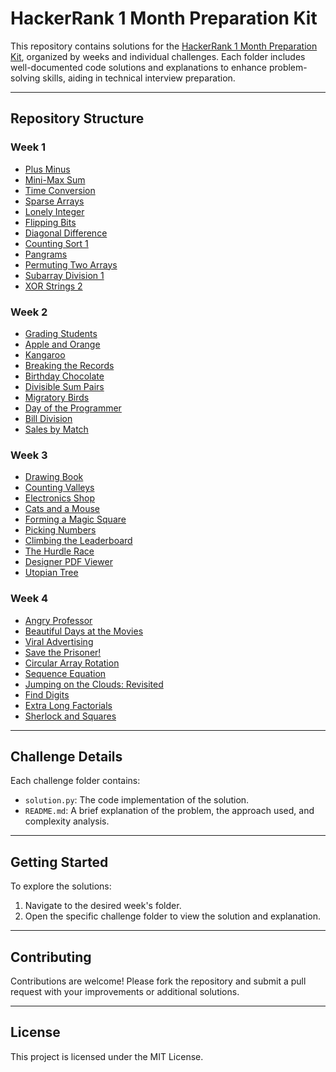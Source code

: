 # HackerRank 1 Month Preparation Kit

This repository contains solutions for the [HackerRank 1 Month Preparation Kit](https://www.hackerrank.com/interview/preparation-kits/one-month-preparation-kit/one-month-week-one/challenges), organized by weeks and individual challenges. Each folder includes well-documented code solutions and explanations to enhance problem-solving skills, aiding in technical interview preparation.

---

## Repository Structure

### **Week 1**
- [Plus Minus]()
- [Mini-Max Sum](week1/Mini-Max%20Sum/README.md)
- [Time Conversion](week1/Time%20Conversion/README.md)
- [Sparse Arrays](week1/Sparse%20Arrays/README.md)
- [Lonely Integer](week1/Lonely%20Integer/README.md)
- [Flipping Bits](week1/Flipping%20Bits/README.md)
- [Diagonal Difference](week1/Diagonal%20Difference/README.md)
- [Counting Sort 1](week1/Counting%20Sort%201/README.md)
- [Pangrams](week1/Pangrams/README.md)
- [Permuting Two Arrays](week1/Permuting%20Two%20Arrays/README.md)
- [Subarray Division 1](week1/Subarray%20Division%201/README.md)
- [XOR Strings 2](week1/XOR%20Strings%202/README.md)

### **Week 2**
- [Grading Students](week2/Grading%20Students/README.md)
- [Apple and Orange](week2/Apple%20and%20Orange/README.md)
- [Kangaroo](week2/Kangaroo/README.md)
- [Breaking the Records](week2/Breaking%20the%20Records/README.md)
- [Birthday Chocolate](week2/Birthday%20Chocolate/README.md)
- [Divisible Sum Pairs](week2/Divisible%20Sum%20Pairs/README.md)
- [Migratory Birds](week2/Migratory%20Birds/README.md)
- [Day of the Programmer](week2/Day%20of%20the%20Programmer/README.md)
- [Bill Division](week2/Bill%20Division/README.md)
- [Sales by Match](week2/Sales%20by%20Match/README.md)

### **Week 3**
- [Drawing Book](week3/Drawing%20Book/README.md)
- [Counting Valleys](week3/Counting%20Valleys/README.md)
- [Electronics Shop](week3/Electronics%20Shop/README.md)
- [Cats and a Mouse](week3/Cats%20and%20a%20Mouse/README.md)
- [Forming a Magic Square](week3/Forming%20a%20Magic%20Square/README.md)
- [Picking Numbers](week3/Picking%20Numbers/README.md)
- [Climbing the Leaderboard](week3/Climbing%20the%20Leaderboard/README.md)
- [The Hurdle Race](week3/The%20Hurdle%20Race/README.md)
- [Designer PDF Viewer](week3/Designer%20PDF%20Viewer/README.md)
- [Utopian Tree](week3/Utopian%20Tree/README.md)

### **Week 4**
- [Angry Professor](week4/Angry%20Professor/README.md)
- [Beautiful Days at the Movies](week4/Beautiful%20Days%20at%20the%20Movies/README.md)
- [Viral Advertising](week4/Viral%20Advertising/README.md)
- [Save the Prisoner!](week4/Save%20the%20Prisoner!/README.md)
- [Circular Array Rotation](week4/Circular%20Array%20Rotation/README.md)
- [Sequence Equation](week4/Sequence%20Equation/README.md)
- [Jumping on the Clouds: Revisited](week4/Jumping%20on%20the%20Clouds%20Revisited/README.md)
- [Find Digits](week4/Find%20Digits/README.md)
- [Extra Long Factorials](week4/Extra%20Long%20Factorials/README.md)
- [Sherlock and Squares](week4/Sherlock%20and%20Squares/README.md)

---

## Challenge Details

Each challenge folder contains:
- `solution.py`: The code implementation of the solution.
- `README.md`: A brief explanation of the problem, the approach used, and complexity analysis.

---

## Getting Started

To explore the solutions:
1. Navigate to the desired week's folder.
2. Open the specific challenge folder to view the solution and explanation.

---

## Contributing

Contributions are welcome! Please fork the repository and submit a pull request with your improvements or additional solutions.

---

## License

This project is licensed under the MIT License.
